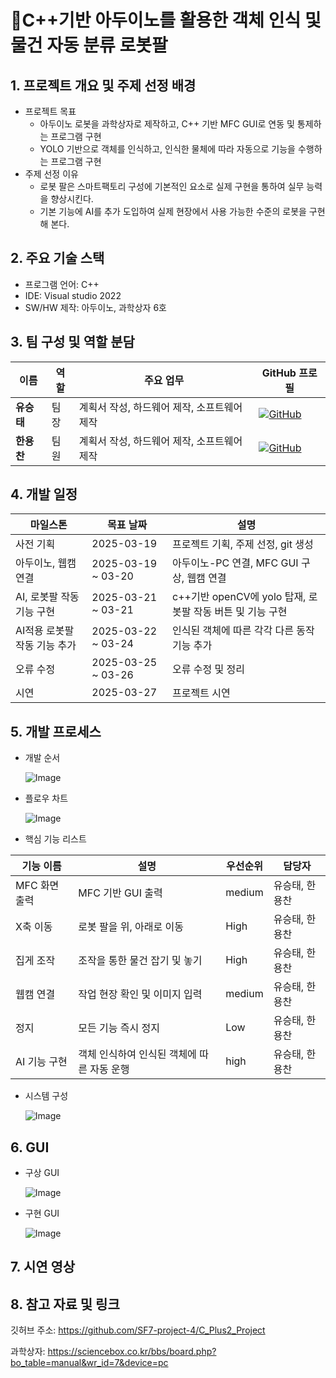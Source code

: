 # 🦾C++기반 아두이노를 활용한 객체 인식 및 물건 자동 분류 로봇팔

## 1. 프로젝트 개요 및 주제 선정 배경
- 프로젝트 목표
  - 아두이노 로봇을 과학상자로 제작하고, C++ 기반 MFC GUI로 연동 및 통제하는 프로그램 구현
  - YOLO 기반으로 객체를 인식하고, 인식한 물체에 따라 자동으로 기능을 수행하는 프로그램 구현
- 주제 선정 이유
  - 로봇 팔은 스마트팩토리 구성에 기본적인 요소로 실제 구현을 통하여 실무 능력을 향상시킨다.
  - 기본 기능에 AI를 추가 도입하여 실제 현장에서 사용 가능한 수준의 로봇을 구현해 본다.
    
## 2. 주요 기술 스택
- 프로그램 언어:  C++
- IDE: Visual studio 2022
- SW/HW 제작: 아두이노, 과학상자 6호

  

## 3. 팀 구성 및 역할 분담
| 이름 | 역할 | 주요 업무 | GitHub 프로필 |
|------|------|--------------|-----------|
| **유승태** | 팀장 | 계획서 작성, 하드웨어 제작, 소프트웨어 제작 | [![GitHub](https://img.shields.io/badge/GitHub-Profile-black?logo=github)](https://github.com/Yoo-Seung-Tae) |
| **한용찬** | 팀원 | 계획서 작성, 하드웨어 제작, 소프트웨어 제작 | [![GitHub](https://img.shields.io/badge/GitHub-Profile-black?logo=github)](https://github.com/gksdydcks) |

## 4. 개발 일정
| 마일스톤 | 목표 날짜 | 설명 |
|------------|-------------|---------------------------------|
| 사전 기획 | 2025-03-19 | 프로젝트 기획, 주제 선정, git 생성 |
| 아두이노, 웹캠 연결 | 2025-03-19 ~ 03-20 | 아두이노-PC 연결, MFC GUI 구상, 웹캠 연결 |
| AI, 로봇팔 작동 기능 구현 | 2025-03-21 ~ 03-21 | c++기반 openCV에 yolo 탑재, 로봇팔 작동 버튼 및 기능 구현 |
| AI적용 로봇팔 작동 기능 추가 | 2025-03-22 ~ 03-24 | 인식된 객체에 따른 각각 다른 동작 기능 추가  |
| 오류 수정 | 2025-03-25 ~ 03-26 | 오류 수정 및 정리 |
| 시연 | 2025-03-27 | 프로젝트 시연 |
  
## 5. 개발 프로세스

- 개발 순서
  
  ![Image](https://github.com/user-attachments/assets/52551129-a361-4d33-9fbf-28e8d312edff)
     
  
- 플로우 차트
  
   ![Image](https://github.com/user-attachments/assets/3c8df252-c954-4844-8dfd-3db2889784ba)

- 핵심 기능 리스트

| 기능 이름 | 설명 | 우선순위 | 담당자 |
| --- | --- | --- | --- |
| MFC 화면 출력 | MFC 기반 GUI 출력 | medium | 유승태, 한용찬 |
| X축 이동 | 로봇 팔을 위, 아래로 이동 | High | 유승태, 한용찬 |
| 집게 조작 | 조작을 통한 물건 잡기 및 놓기 | High | 유승태, 한용찬 |
| 웹캠 연결 | 작업 현장 확인 및 이미지 입력 | medium | 유승태, 한용찬 |
| 정지 | 모든 기능 즉시 정지 | Low | 유승태, 한용찬 |
| AI 기능 구현 | 객체 인식하여 인식된 객체에 따른 자동 운행 | high | 유승태, 한용찬 |
  
- 시스템 구성
  
   ![Image](https://github.com/user-attachments/assets/78889616-6ee7-4c72-9366-1b5864110798)



## 6. GUI
- 구상 GUI
  
  ![Image](https://github.com/user-attachments/assets/71c54c5f-3258-40f0-a725-031e8ad4a393)

  
- 구현 GUI
  
  ![Image](https://github.com/user-attachments/assets/1efa7de3-a41b-489c-8080-1f71607fd9df)



## 7. 시연 영상


## 8. 참고 자료 및 링크

깃허브 주소: https://github.com/SF7-project-4/C_Plus2_Project

과학상자: https://sciencebox.co.kr/bbs/board.php?bo_table=manual&wr_id=7&device=pc






